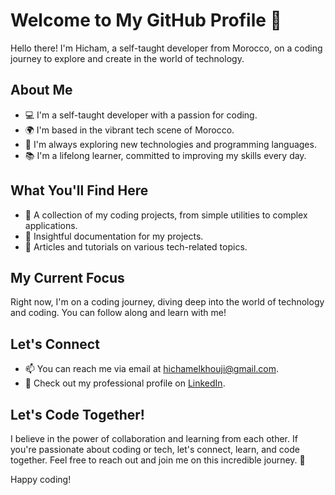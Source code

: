 # Welcome to My GitHub Profile 🚀

Hello there! I'm Hicham, a self-taught developer from Morocco, on a coding journey to explore and create in the world of technology.

## About Me

- 💻 I'm a self-taught developer with a passion for coding.
- 🌍 I'm based in the vibrant tech scene of Morocco.
- 🔭 I'm always exploring new technologies and programming languages.
- 📚 I'm a lifelong learner, committed to improving my skills every day.

## What You'll Find Here

- 🧠 A collection of my coding projects, from simple utilities to complex applications.
- 📖 Insightful documentation for my projects.
- 📝 Articles and tutorials on various tech-related topics.

## My Current Focus

Right now, I'm on a coding journey, diving deep into the world of technology and coding. You can follow along and learn with me!

## Let's Connect

- 📫 You can reach me via email at [hichamelkhouji@gmail.com](mailto:hichamelkhouji@gmail.com).
- 💼 Check out my professional profile on [LinkedIn](https://www.linkedin.com/in/elkhoujihicham/).

## Let's Code Together!

I believe in the power of collaboration and learning from each other. If you're passionate about coding or tech, let's connect, learn, and code together. Feel free to reach out and join me on this incredible journey. 🤝

Happy coding!
